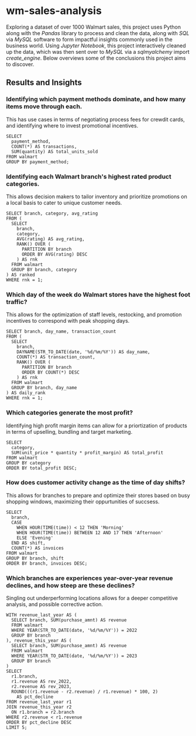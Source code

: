 # wm-sales-analysis

Exploring a dataset of over 1000 Walmart sales, this project uses Python along with the _Pandas_ library to process and clean the data, along with _SQL_ via _MySQL_ software to form impactful insights commonly used in the business world. Using _Jupyter Notebook_, this project interactively cleaned up the data, which was then sent over to _MySQL_ via a _sqlmyalchemy_ import _create_engine_. Below overviews some of the conclusions this project aims to discover. 

## Results and Insights 

### Identifying which payment methods dominate, and how many items move through each. 
This has use cases in terms of negotiating process fees for crewdit cards, and identifying where to invest promotional incentives.

```sq
SELECT
  payment_method,
  COUNT(*) AS transactions,
  SUM(quantity) AS total_units_sold
FROM walmart
GROUP BY payment_method;
```

### Identifying each Walmart branch's highest rated product categories.
This allows decision makers to tailor inventory and prioritize promotions on a local basis to cater to unique customer needs.
```sq
SELECT branch, category, avg_rating
FROM (
  SELECT
    branch,
    category,
    AVG(rating) AS avg_rating,
    RANK() OVER (
      PARTITION BY branch
      ORDER BY AVG(rating) DESC
    ) AS rnk
  FROM walmart
  GROUP BY branch, category
) AS ranked
WHERE rnk = 1;
```

### Which day of the week do Walmart stores have the highest foot traffic?
This allows for the optimization of staff levels, restocking, and promotion incentives to correspond with peak shopping days.
```sq
SELECT branch, day_name, transaction_count
FROM (
  SELECT
    branch,
    DAYNAME(STR_TO_DATE(date, '%d/%m/%Y')) AS day_name,
    COUNT(*) AS transaction_count,
    RANK() OVER (
      PARTITION BY branch
      ORDER BY COUNT(*) DESC
    ) AS rnk
  FROM walmart
  GROUP BY branch, day_name
) AS daily_rank
WHERE rnk = 1;
```

### Which categories generate the most profit?
Identifying high profit margin items can allow for a priortization of products in terms of upselling, bundling and target marketing.
```sq
SELECT
  category,
  SUM(unit_price * quantity * profit_margin) AS total_profit
FROM walmart
GROUP BY category
ORDER BY total_profit DESC;
```
### How does customer activity change as the time of day shifts?
This allows for branches to prepare and optimize their stores based on busy shopping windows, maximizing their oppurtunities of succsess.
```sq
SELECT
  branch,
  CASE
    WHEN HOUR(TIME(time)) < 12 THEN 'Morning'
    WHEN HOUR(TIME(time)) BETWEEN 12 AND 17 THEN 'Afternoon'
    ELSE 'Evening'
  END AS shift,
  COUNT(*) AS invoices
FROM walmart
GROUP BY branch, shift
ORDER BY branch, invoices DESC;
```

### Which branches are experiences year-over-year revenue declines, and how steep are these declines?
Singling out underperforming locations allows for a deeper competitive analysis, and possible corrective action.
```sq
WITH revenue_last_year AS (
  SELECT branch, SUM(purchase_amnt) AS revenue
  FROM walmart
  WHERE YEAR(STR_TO_DATE(date, '%d/%m/%Y')) = 2022
  GROUP BY branch
), revenue_this_year AS (
  SELECT branch, SUM(purchase_amnt) AS revenue
  FROM walmart
  WHERE YEAR(STR_TO_DATE(date, '%d/%m/%Y')) = 2023
  GROUP BY branch
)
SELECT
  r1.branch,
  r1.revenue AS rev_2022,
  r2.revenue AS rev_2023,
  ROUND(((r1.revenue - r2.revenue) / r1.revenue) * 100, 2)
    AS pct_decline
FROM revenue_last_year r1
JOIN revenue_this_year r2
  ON r1.branch = r2.branch
WHERE r2.revenue < r1.revenue
ORDER BY pct_decline DESC
LIMIT 5;
```


